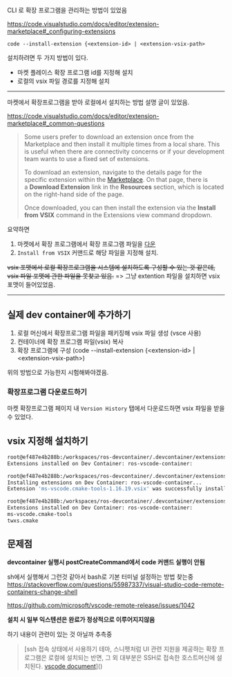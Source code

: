 
CLI 로 확장 프로그램을 관리하는 방법이 있었음

https://code.visualstudio.com/docs/editor/extension-marketplace#_configuring-extensions

`code --install-extension {<extension-id> | <extension-vsix-path>`

설치하려면 두 가지 방법이 있다.
- 마켓 플레이스 확장 프로그램 id를 지정해 설치
- 로컬의 vsix 파일 경로를 지정해 설치


---
마켓에서 확장프로그램을 받아 로컬에서 설치하는 방법 설명 글이 있었음.

https://code.visualstudio.com/docs/editor/extension-marketplace#_common-questions

>Some users prefer to download an extension once from the Marketplace and then install it multiple times from a local share. This is useful when there are connectivity concerns or if your development team wants to use a fixed set of extensions.
>
>To download an extension, navigate to the details page for the specific extension within the [Marketplace](https://marketplace.visualstudio.com/vscode). On that page, there is a **Download Extension** link in the **Resources** section, which is located on the right-hand side of the page.
>
>Once downloaded, you can then install the extension via the **Install from VSIX** command in the Extensions view command dropdown.


요약하면
1. 마켓에서 확장 프로그램에서 확장 프로그램 파일을 [다운](https://marketplace.visualstudio.com/vscode)
2. `Install from VSIX` 커맨드로 해당 파일을 지정해  설치.

~~vsix 포맷에서 로컬 확장프로그램을 시스템에 설치하도록 구성할 수 있는 것 같은데, vsix 파일 포맷에 관한 파일을 못찾고 있음.~~ => 그냥 extention 파일을 설치하면 vsix 포맷이 들어있었음.

---

## 실제 dev container에 추가하기

1. 로컬 머신에서 확장프로그램 파일을 패키징해 vsix 파일 생성 (vsce 사용)
2. 컨테이너에 확장 프로그램 파일(vsix) 복사
3. 확장 프로그램에 구성 (code --install-extension {\<extension-id\> | \<extension-vsix-path\>)

위의 방법으로 가능한지 시험해봐야겠음.

### 확장프로그램 다운로드하기

마켓 확장프로그램 페이지 내 `Version History` 탭에서 다운로드하면 vsix 파일을 받을 수 있었다.

## vsix 지정해 설치하기

```bash
root@ef487e4b288b:/workspaces/ros-devcontainer/.devcontainer/extensions# code --list-extensions
Extensions installed on Dev Container: ros-vscode-container:

root@ef487e4b288b:/workspaces/ros-devcontainer/.devcontainer/extensions# code --install-extension ./ms-vscode.cmake-tools-1.16.19.vsix 
Installing extensions on Dev Container: ros-vscode-container...
Extension 'ms-vscode.cmake-tools-1.16.19.vsix' was successfully installed.

root@ef487e4b288b:/workspaces/ros-devcontainer/.devcontainer/extensions# code --list-extensions
Extensions installed on Dev Container: ros-vscode-container:
ms-vscode.cmake-tools
twxs.cmake
```

## 문제점

**devcontainer 실행시 postCreateCommand에서 code 커맨드 실행이 안됨** 

sh에서 실행해서 그런것 같아서 bash로 기본 터미널 설정하는 방법 찾는중
https://stackoverflow.com/questions/55987337/visual-studio-code-remote-containers-change-shell

https://github.com/microsoft/vscode-remote-release/issues/1042

**설치 시 일부 익스텐션은 완료가 정상적으로 이루어지지않음**

하기 내용이 관련이 있는 것 아닐까 추측중

> [ssh 접속 상태에서 사용하기
> 테마, 스니펫처럼 UI 관련 지원을 제공하는 확장 프로그램은 로컬에 설치되는 반면, 그 외 대부분은 SSH로 접속한 호스트머신에 설치된다.
> [vscode document](https://code.visualstudio.com/docs/remote/ssh#_managing-extensions)]()